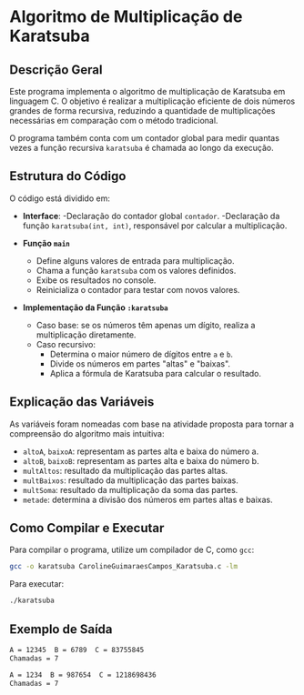 # Algoritmo de Multiplicação de Karatsuba

## Descrição Geral
Este programa implementa o algoritmo de multiplicação de Karatsuba em linguagem C. O objetivo é realizar a multiplicação eficiente de dois números grandes de forma recursiva, reduzindo a quantidade de multiplicações necessárias em comparação com o método tradicional.

O programa também conta com um contador global para medir quantas vezes a função recursiva `karatsuba` é chamada ao longo da execução.

## Estrutura do Código

O código está dividido em:

- **Interface**:
  -Declaração do contador global `contador`.
  -Declaração da função `karatsuba(int, int)`, responsável por calcular a multiplicação.

- **Função `main`**
  - Define alguns valores de entrada para multiplicação.
  - Chama a função `karatsuba` com os valores definidos.
  - Exibe os resultados no console.
  - Reinicializa o contador para testar com novos valores.

- **Implementação da Função `:karatsuba`**
  - Caso base: se os números têm apenas um dígito, realiza a multiplicação diretamente.
  - Caso recursivo:
    - Determina o maior número de dígitos entre `a` e `b`.
    - Divide os números em partes "altas" e "baixas".
    - Aplica a fórmula de Karatsuba para calcular o resultado.

## Explicação das Variáveis

As variáveis foram nomeadas com base na atividade proposta para tornar a compreensão do algoritmo mais intuitiva:

- `altoA`, `baixoA`: representam as partes alta e baixa do número a.
- `altoB`, `baixoB`: representam as partes alta e baixa do número b.
- `multAltos`: resultado da multiplicação das partes altas.
- `multBaixos`: resultado da multiplicação das partes baixas.
- `multSoma`: resultado da multiplicação da soma das partes.
- `metade`: determina a divisão dos números em partes altas e baixas.

## Como Compilar e Executar

Para compilar o programa, utilize um compilador de C, como `gcc`:
```bash
gcc -o karatsuba CarolineGuimaraesCampos_Karatsuba.c -lm
```
Para executar:
```bash
./karatsuba
```
## Exemplo de Saída
```bash
A = 12345  B = 6789  C = 83755845
Chamadas = 7

A = 1234  B = 987654  C = 1218698436
Chamadas = 7
```
